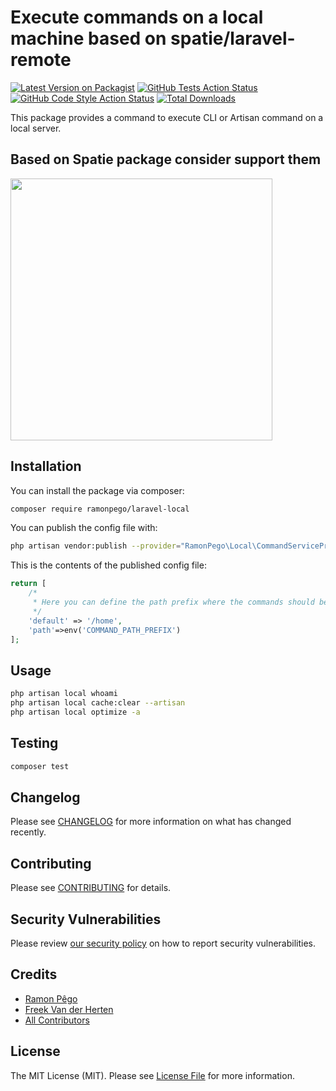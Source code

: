 # Execute commands on a local machine based on spatie/laravel-remote



[![Latest Version on Packagist](https://img.shields.io/packagist/v/ramonpego/laravel-local.svg?style=flat-square)](https://packagist.org/packages/ramonpego/laravel-local)
[![GitHub Tests Action Status](https://img.shields.io/github/workflow/status/ramonpego/laravel-local/run-tests?label=tests)](https://github.com/ramonpego/laravel-local/actions?query=workflow%3ATests+branch%3Amaster)
[![GitHub Code Style Action Status](https://img.shields.io/github/workflow/status/ramonpego/laravel-local/Check%20&%20fix%20styling?label=code%20style)](https://github.com/ramonpego/laravel-local/actions?query=workflow%3A"Check+%26+fix+styling"+branch%3Amaster)
[![Total Downloads](https://img.shields.io/packagist/dt/ramonpego/laravel-local.svg?style=flat-square)](https://packagist.org/packages/ramonpego/laravel-local)

This package provides a command to execute CLI or Artisan command on a local server.

## Based on Spatie package consider support them

[<img src="https://github-ads.s3.eu-central-1.amazonaws.com/package-skeleton-laravel.jpg?t=1" width="419px" />](https://spatie.be/github-ad-click/package-skeleton-laravel)


## Installation

You can install the package via composer:

```bash
composer require ramonpego/laravel-local
```

You can publish the config file with:
```bash
php artisan vendor:publish --provider="RamonPego\Local\CommandServiceProvider" --tag="local-config"
```

This is the contents of the published config file:

```php
return [
    /*
     * Here you can define the path prefix where the commands should be executed.
     */
    'default' => '/home',
    'path'=>env('COMMAND_PATH_PREFIX')
];
```

## Usage

```bash
php artisan local whoami
php artisan local cache:clear --artisan
php artisan local optimize -a
```

## Testing

```bash
composer test
```

## Changelog

Please see [CHANGELOG](CHANGELOG.md) for more information on what has changed recently.

## Contributing

Please see [CONTRIBUTING](.github/CONTRIBUTING.md) for details.

## Security Vulnerabilities

Please review [our security policy](../../security/policy) on how to report security vulnerabilities.

## Credits

- [Ramon Pêgo](https://github.com/ramonpego)
- [Freek Van der Herten](https://github.com/freekmurze)
- [All Contributors](../../contributors)

## License

The MIT License (MIT). Please see [License File](LICENSE.md) for more information.
